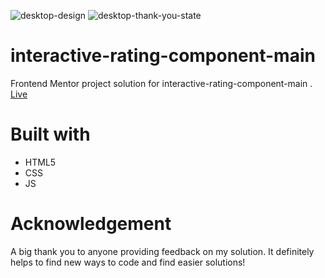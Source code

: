 ![desktop-design](https://github.com/user-attachments/assets/048c8775-52ed-4c17-8bfc-6a4e86465624)
![desktop-thank-you-state](https://github.com/user-attachments/assets/8629315a-94be-4a3f-9305-736ec6834acf)

# interactive-rating-component-main
Frontend Mentor project solution for interactive-rating-component-main .
[Live](https://rifkyfaris.github.io/interactive-rating-component-main/) 





# Built with
<ul>
 <li>HTML5</li>
  <li>CSS</li>
  <li>JS</li>
  
</ul>

# Acknowledgement

A big thank you to anyone providing feedback on my solution. It definitely helps to find new ways to code and find easier solutions!


